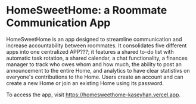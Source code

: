 # HomeSweetHome: a Roommate Communication App
HomeSweetHome is an app designed to streamline communication and increase accountability between roommates. It consolidates five different apps into one centralized APP???; it features a shared to-do list with automatic task rotation, a shared calendar, a chat functionality, a finances manager to track who owes whom and how much, the ability to post an announcement to the entire Home, and analytics to have clear statistivs on everyone's contributions to the Home. Users create an account and can create a new Home or join an existing Home using its password.

To access the app, visit https://homesweethome-kaseyhan.vercel.app.
